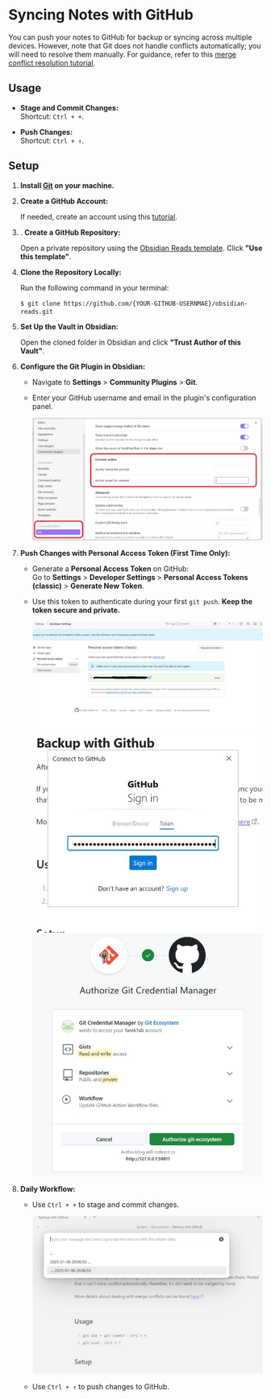 # Syncing Notes with GitHub

You can push your notes to GitHub for backup or syncing across multiple devices. However, note that Git does not handle conflicts automatically; you will need to resolve them manually. For guidance, refer to this [merge conflict resolution tutorial](https://youtu.be/DloR0BOGNU0?si=cLr7QNoX59U8_kz1).
## Usage

- **Stage and Commit Changes:**  
    Shortcut: `Ctrl + +`.
    
- **Push Changes:**  
    Shortcut: `Ctrl + ↑`.
## Setup

1. **Install [Git](https://git-scm.com/downloads) on your machine.**

2. **Create a GitHub Account:**
	
	If needed, create an account using this [tutorial](https://youtu.be/Gn3w1UvTx0A?si=oL6Q2g6muDJqpH5U).

3. . **Create a GitHub Repository:**  
	
	Open a private repository using the [Obsidian Reads template](https://github.com/liuyuweitarek/obsidian-reads). Click **"Use this template"**.

4. **Clone the Repository Locally:**
		
	Run the following command in your terminal:
	```
	$ git clone https://github.com/{YOUR-GITHUB-USERNMAE}/obsidian-reads.git
	```
	
5. **Set Up the Vault in Obsidian:**
	
	Open the cloned folder in Obsidian and click **"Trust Author of this Vault"**.

6. **Configure the Git Plugin in Obsidian:**
	
	- Navigate to **Settings** > **Community Plugins** > **Git**.
	- Enter your GitHub username and email in the plugin's configuration panel.
	
		<img src="../assets/plugin-git-config.jpg"/>

1. **Push Changes with Personal Access Token (First Time Only):**
    
    - Generate a **Personal Access Token** on GitHub:  
        Go to **Settings** > **Developer Settings** > **Personal Access Tokens (classic)** > **Generate New Token**.
    - Use this token to authenticate during your first `git push`. **Keep the token secure and private.**
	
		<img src="../assets/plugin-git-first-login-personaltoken-githubpage.jpg"/>
		
		<img src="../assets/plugin-git-first-login-personaltoken.jpg"/>
		
		<img src="../assets/plugin-git-first-login-auth.jpg"/>
		
1. **Daily Workflow:**
    
    - Use `Ctrl + +` to stage and commit changes.
	
		<img src="../assets/plugin-git-commit-success.jpg"/>
		
    - Use `Ctrl + ↑` to push changes to GitHub.